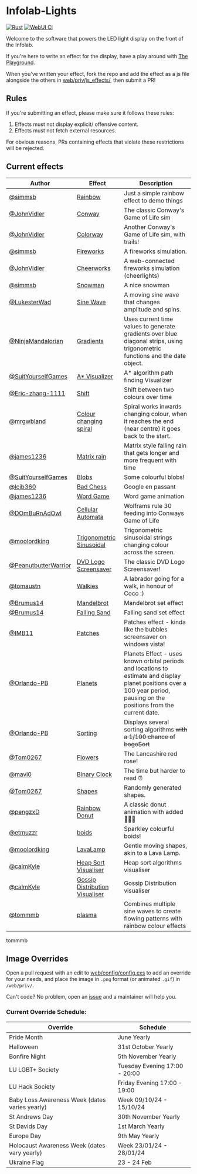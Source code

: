 # Infolab-Lights

[![Rust](https://github.com/lancaster-university/infolab-lights/actions/workflows/rust.yml/badge.svg)](https://github.com/lancaster-university/infolab-lights/actions/workflows/rust.yml)
[![WebUI CI](https://github.com/lancaster-university/infolab-lights/actions/workflows/elixir.yml/badge.svg)](https://github.com/lancaster-university/infolab-lights/actions/workflows/elixir.yml)

Welcome to the software that powers the LED light display on the front of the
Infolab.

If you're here to write an effect for the display, have a play around with [The
Playground](https://infolab21-lights.lancs.ac.uk/playground).

When you've written your effect, fork the repo and add the effect as a js file
alongside the others in [web/priv/js_effects/](web/priv/js_effects/), then
submit a PR!

## Rules

If you're submitting an effect, please make sure it follows these rules:

1. Effects must not display explicit/ offensive content.
2. Effects must not fetch external resources.

For obvious reasons, PRs containing effects that violate these restrictions will
be rejected.

## Current effects

| Author                                                     | Effect                                                                  | Description                                                                                                                  |
| ---------------------------------------------------------- | ----------------------------------------------------------------------- | ---------------------------------------------------------------------------------------------------------------------------- |
| [@simmsb](https://github.com/simmsb)                       | [Rainbow](web/priv/js_effects/rainbow.js)                               | Just a simple rainbow effect to demo things                                                                                  |
| [@JohnVidler](https://github.com/JohnVidler)               | [Conway](web/priv/js_effects/conway.js)                                 | The classic Conway's Game of Life sim                                                                                        |
| [@JohnVidler](https://github.com/JohnVidler)               | [Colorway](web/priv/js_effects/colorway.js)                             | Another Conway's Game of Life sim, with trails!                                                                              |
| [@simmsb](https://github.com/simmsb)                       | [Fireworks](web/priv/js_effects/fireworks.js.disabled)                  | A fireworks simulation.                                                                                                      |
| [@JohnVidler](https://github.com/JohnVidler)               | [Cheerworks](web/priv/js_effects/cheerworks.js)                         | A web-connected fireworks simulation (cheerlights)                                                                           |
| [@simmsb](https://github.com/simmsb)                       | [Snowman](web/priv/js_effects/snow.ts.disabled)                         | A nice snowman                                                                                                               |
| [@LukesterWad](https://github.com/LukesterWad)             | [Sine Wave](web/priv/js_effects/sine.js)                                | A moving sine wave that changes amplitude and spins.                                                                         |
| [@NinjaMandalorian](https://github.com/NinjaMandalorian)   | [Gradients](web/priv/js_effects/gradients.js)                           | Uses current time values to generate gradients over blue diagonal strips, using trigonometric functions and the date object. |
| [@SuitYourselfGames](https://github.com/SuitYourselfGames) | [A\* Visualizer](web/priv/js_effects/A*_Pathfinding_Visualiser.js)      | A\* algorithm path finding Visualizer                                                                                        |
| [@Eric-zhang-1111](https://github.com/Eric-zhang-1111)     | [Shift](web/priv/js_effects/shift.js)                                   | Shift between two colours over time                                                                                          |
| [@mrgwbland](https://github.com/mrgwbland)                 | [Colour changing spiral](web/priv/js_effects/colour_changing_spiral.js) | Spiral works inwards changing colour, when it reaches the end (near centre) it goes back to the start.                       | 
| [@james1236](https://github.com/james1236)                 | [Matrix rain](web/priv/js_effects/matrix.js)                            | Matrix style falling rain that gets longer and more frequent with time                                                       |
| [@SuitYourselfGames](https://github.com/SuitYourselfGames) | [Blobs](web/priv/js_effects/Blobs.js)                                   | Some colourful blobs!                                                                                                        |
| [@lcjb360](https://github.com/lcjb360)                     | [Bad Chess](web/priv/js_effects/bad_chess.js)                           | Google en passant                                                                                                            |
| [@james1236](https://github.com/james1236)                 | [Word Game](web/priv/js_effects/word_game.js)                           | Word game animation                                                                                                          |
| [@DOmBuRnAdOwl](https://github.com/DOmBuRnAdOwl)           | [Cellular Automata](web/priv/js_effects/cellularAutomata.js)            | Wolframs rule 30 feeding into Conways Game of Life                                                                           |
| [@moolordking](https://github.com/moolordking)             | [Trigonometric Sinusoidal](web/priv/js_effects/TheStrings.js)           | Trigonometric sinusoidal strings changing colour across the screen.                                                          |
| [@PeanutbutterWarrior](https://github.com/PeanutbutterWarrior) | [DVD Logo Screensaver](web/priv/js_effects/dvd_logo.js)             | The classic DVD Logo Screensaver!                                                                                            |
| [@tomaustn](https://github.com/tomaustn) | [Walkies](web/priv/js_effects/walkies.js)             | A labrador going for a walk, in honour of Coco :)                                                                                            |
| [@Brumus14](https://github.com/Brumus14) | [Mandelbrot](web/priv/js_effects/Mandelbrot.js)             | Mandelbrot set effect                                                                                            |
| [@Brumus14](https://github.com/Brumus14) | [Falling Sand](web/priv/js_effects/Sand.js)             | Falling sand set effect                                                                                            |
| [@IMB11](https://github.com/IMB11) | [Patches](web/priv/js_effects/patches.js)             |  Patches effect - kinda like the bubbles screensaver on windows vista!                                                                                            |
| [@Orlando-PB](https://github.com/Orlando-PB) | [Planets](web/priv/js_effects/planets.js)             |  Planets Effect - uses known orbital periods and locations to estimate and display planet positions over a 100 year period, pausing on the positions from the current date.                                                                                            |
| [@Orlando-PB](https://github.com/Orlando-PB) | [Sorting](web/priv/js_effects/sorting.js)             |  Displays several sorting algorithms ~~with a 1/100 chance of bogoSort~~ |
| [@Tom0267](https://github.com/Tom0267) | [Flowers](web/priv/js_effects/flowers.js)             |  The Lancashire red rose!   |
| [@mavi0](https://github.com/mavi0) | [Binary Clock](web/priv/js_effects/binaryClock.js)             |  The time but harder to read ⏰    |
| [@Tom0267](https://github.com/Tom0267) | [Shapes](web/priv/js_effects/Shapes.js)             |  Randomly generated shapes.   |
| [@pengzxD](https://github.com/pengzxD) | [Rainbow Donut](web/priv/js_effects/RainbowDonut.js)             |  A classic donut animation with added 🏳️‍🌈✨   |
| [@etmuzzr](https://github.com/etmuzzr) | [boids](web/priv/js_effects/boids.js)             |  Sparkley colourful boids!   |
| [@moolordking](https://github.com/moolordking) | [LavaLamp](web/priv/js_effects/LavaLamp.js)             |  Gentle moving shapes, akin to a Lava Lamp.   |
| [@calmKyle](https://github.com/calmKyle)                   | [Heap Sort Visualiser](web/priv/js_effects/heapSortVisualiser.js)          |  Heap sort algorithms visualiser                                                                                             |
| [@calmKyle](https://github.com/calmKyle)                   | [Gossip Distribution Visualiser](web/priv/js_effects/gossipNetworkVisualiser.js)          |  Gossip Distribution visualiser                                                                                             |
| [@tommmb](https://github.com/tommmb)                   | [plasma](web/priv/js_effects/plasma.js)          |  Combines multiple sine waves to create flowing patterns with rainbow colour effects 

tommmb
## Image Overrides 

Open a pull request with an edit to [web/config/config.exs](https://github.com/lancaster-university/infolab-lights/blob/master/web/config/config.exs) to add an override for your needs, and place the image in `.png` format (or animated `.gif`) in `/web/priv/`. 

Can't code? No problem, open an [issue](https://github.com/lancaster-university/infolab-lights/issues) and a maintainer will help you. 

### Current Override Schedule:

| Override          |  Schedule   |
| ----------------- | ----------- |
| Pride Month       | June Yearly        |
| Halloween         | 31st October Yearly        |
| Bonfire Night     | 5th November Yearly        |
| LU LGBT+ Society  | Tuesday Evening    17:00 - 20:00 |
| LU Hack Society   | Friday Evening    17:00 - 19:00 |
| Baby Loss Awareness Week (dates varies yearly) | Week 09/10/24 - 15/10/24 |
| St Andrews Day    | 30th November Yearly |
| St Davids Day     | 1st March Yearly     |
| Europe Day        | 9th May Yearly     |
| Holocaust Awareness Week (dates vary yearly) | Week 23/01/24 - 28/01/24 |
| Ukraine Flag      | 23 - 24 Feb |
